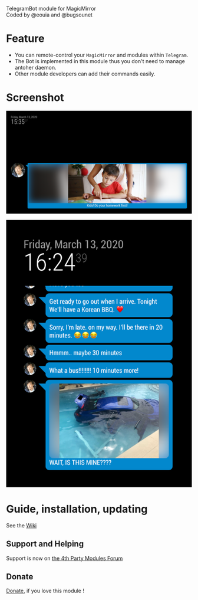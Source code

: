 TelegramBot module for MagicMirror<br>
Coded by @eouia and @bugsounet

# Feature
- You can remote-control your `MagicMirror` and modules within `Telegram`.
- The Bot is implemented in this module thus you don't need to manage antoher daemon.
- Other module developers can add their commands easily.

# Screenshot

![](https://raw.githubusercontent.com/bugsounet/EXT-TelegramBot/dev/screenshot/sc_fullsize.png)

![](https://raw.githubusercontent.com/bugsounet/EXT-TelegramBot/dev/screenshot/sc_overflowed.png)

# Guide, installation, updating

See the [Wiki](http://wiki.bugsounet.fr/en/EXT-TelegramBot)

## Support and Helping
Support is now on [the 4th Party Modules Forum](https://forum.bugsounet.fr)

## Donate
 [Donate](https://www.paypal.com/cgi-bin/webscr?cmd=_s-xclick&hosted_button_id=TTHRH94Y4KL36&source=url), if you love this module !
